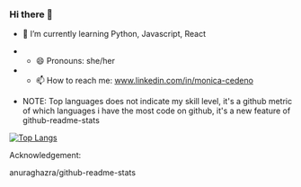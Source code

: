 ### Hi there 👋

- 🌱 I’m currently learning Python, Javascript, React 
- - 😄 Pronouns: she/her
- - 📫 How to reach me: www.linkedin.com/in/monica-cedeno

- NOTE: Top languages does not indicate my skill level, it's a github metric of which languages i have the most code on github, it's a new feature of github-readme-stats


[![Top Langs](https://github-readme-stats.vercel.app/api/top-langs/?username=Monica-Cedeno)](https://github.com/monica-cedeno/github-readme-stats)


Acknowledgement:

anuraghazra/github-readme-stats
<!--
**Monica-Cedeno/Monica-Cedeno** is a ✨ _special_ ✨ repository because its `README.md` (this file) appears on your GitHub profile.

Here are some ideas to get you started:

- 🔭 I’m currently working on ...
- 🌱 I’m currently learning Python, Javascript, React 
- 👯 I’m looking to collaborate on ...
- 🤔 I’m looking for help with ...
- 💬 Ask me about ...
- 📫 How to reach me: ...
- 😄 Pronouns: ...
- ⚡ Fun fact: ...
-->
